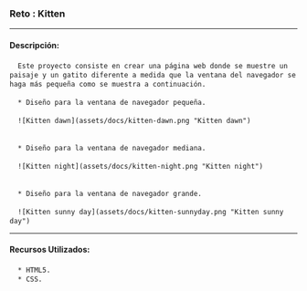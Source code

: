 ### Reto :  Kitten  
***
####  Descripción:
      Este proyecto consiste en crear una página web donde se muestre un paisaje y un gatito diferente a medida que la ventana del navegador se haga más pequeña como se muestra a continuación.

      * Diseño para la ventana de navegador pequeña.

      ![Kitten dawn](assets/docs/kitten-dawn.png "Kitten dawn")


      * Diseño para la ventana de navegador mediana.

      ![Kitten night](assets/docs/kitten-night.png "Kitten night")


      * Diseño para la ventana de navegador grande.

      ![Kitten sunny day](assets/docs/kitten-sunnyday.png "Kitten sunny day")


***
####  Recursos Utilizados:
      * HTML5.
      * CSS.

